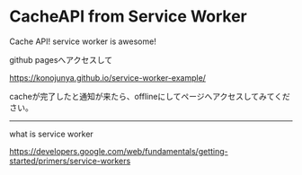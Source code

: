 # CacheAPI from Service Worker
Cache API! service worker is awesome!

github pagesへアクセスして

https://konojunya.github.io/service-worker-example/

cacheが完了したと通知が来たら、offlineにしてページへアクセスしてみてください。

---

what is service worker

https://developers.google.com/web/fundamentals/getting-started/primers/service-workers
